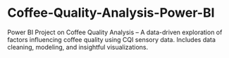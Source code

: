 # Coffee-Quality-Analysis-Power-BI
Power BI Project on Coffee Quality Analysis – A data-driven exploration of factors influencing coffee quality using CQI sensory data. Includes data cleaning, modeling, and insightful visualizations.
